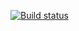 [![Build status](https://ci.appveyor.com/api/projects/status/ib59w7vxifsaepmo?svg=true)](https://ci.appveyor.com/project/EvgeniyaSelivanova/3-aqa-homework-3-1)